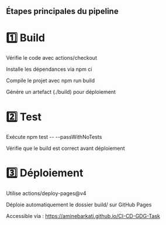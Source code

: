 ## Étapes principales du pipeline


# 1️⃣ Build

Vérifie le code avec actions/checkout

Installe les dépendances via npm ci

Compile le projet avec npm run build

Génère un artefact (./build) pour déploiement

# 2️⃣ Test

Exécute npm test -- --passWithNoTests

Vérifie que le build est correct avant déploiement

# 3️⃣ Déploiement

Utilise actions/deploy-pages@v4

Déploie automatiquement le dossier build/ sur GitHub Pages

Accessible via :
https://aminebarkati.github.io/CI-CD-GDG-Task